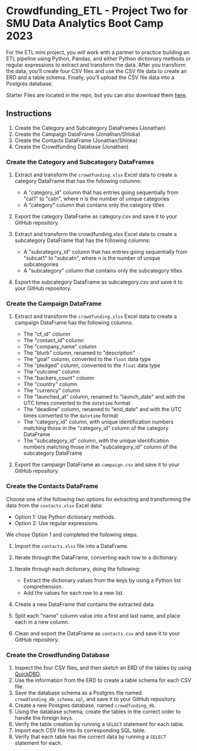 # Crowdfunding_ETL - Project Two for SMU Data Analytics Boot Camp 2023

For the ETL mini project, you will work with a partner to practice building an ETL pipeline using Python, Pandas, and either Python dictionary methods or regular expressions to extract and transform the data. After you transform the data, you'll create four CSV files and use the CSV file data to create an ERD and a table schema. Finally, you’ll upload the CSV file data into a Postgres database.

Starter Files are located in the repo, but you can also download them [here](https://static.bc-edx.com/data/dl-1-2/m13/lms/starter/Starter_Files.zip).

## Instructions
1. Create the Category and Subcategory DataFrames (Jonathan)
2. Create the Campaign DataFrame (Jonathan/Shloka)
3. Create the Contacts DataFrame (Jonathan/Shloka)
4. Create the Crowdfunding Database (Jonathan)

### Create the Category and Subcategory DataFrames
1. Extract and transform the `crowdfunding.xlsx` Excel data to create a category DataFrame that has the following columns:
   - A "category_id" column that has entries going sequentially from "cat1" to "catn", where n is the number of unique categories
   - A "category" column that contains only the category titles
  
2. Export the category DataFrame as category.csv and save it to your GitHub repository.
3. Extract and transform the crowdfunding.xlsx Excel data to create a subcategory DataFrame that has the following columns:
   - A "subcategory_id" column that has entries going sequentially from "subcat1" to "subcatn", where n is the number of unique subcategories
   - A "subcategory" column that contains only the subcategory titles
  
4. Export the subcategory DataFrame as subcategory.csv and save it to your GitHub repository.

### Create the Campaign DataFrame
1. Extract and transform the `crowdfunding.xlsx` Excel data to create a campaign DataFrame has the following columns:
   - The "cf_id" column
   - The "contact_id" column
   - The "company_name" column
   - The "blurb" column, renamed to "description"
   - The "goal" column, converted to the `float` data type
   - The "pledged" column, converted to the `float` data type
   - The "outcome" column
   - The "backers_count" column
   - The "country" column
   - The "currency" column
   - The "launched_at" column, renamed to "launch_date" and with the UTC times converted to the `datetime` format
   - The "deadline" column, renamed to "end_date" and with the UTC times converted to the `datetime` format
   - The "category_id" column, with unique identification numbers matching those in the "category_id" column of the category DataFrame
   - The "subcategory_id" column, with the unique identification numbers matching those in the "subcategory_id" column of the subcategory DataFrame
   
2. Export the campaign DataFrame as `campaign.csv` and save it to your GitHub repository.

### Create the Contacts DataFrame
Choose one of the following two options for extracting and transforming the data from the `contacts.xlsx` Excel data:
- Option 1: Use Python dictionary methods.
- Option 2: Use regular expressions.

We chose Option 1 and completed the following steps:

1. Import the `contacts.xlsx` file into a DataFrame.
2. Iterate through the DataFrame, converting each row to a dictionary.
3. Iterate through each dictionary, doing the following:
   - Extract the dictionary values from the keys by using a Python list comprehension.
   - Add the values for each row to a new list.
  
4. Create a new DataFrame that contains the extracted data.
5. Split each "name" column value into a first and last name, and place each in a new column.
6. Clean and export the DataFrame as `contacts.csv` and save it to your GitHub repository.

### Create the Crowdfunding Database
1. Inspect the four CSV files, and then sketch an ERD of the tables by using [QuickDBD](http://www.quickdatabasediagrams.com/).
2. Use the information from the ERD to create a table schema for each CSV file.
3. Save the database schema as a Postgres file named `crowdfunding_db_schema.sql`, and save it to your GitHub repository.
4. Create a new Postgres database, named `crowdfunding_db`.
5. Using the database schema, create the tables in the correct order to handle the foreign keys.
6. Verify the table creation by running a `SELECT` statement for each table.
7. Import each CSV file into its corresponding SQL table.
8. Verify that each table has the correct data by running a `SELECT` statement for each.


